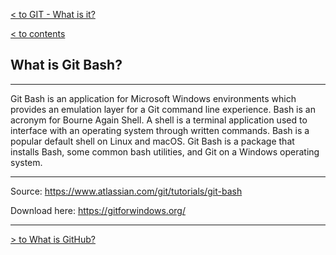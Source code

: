 [< to GIT - What is it?](./0.1_what_is_GIT.md)

[< to contents](/readme.md)

## What is Git Bash?

---

Git Bash is an application for Microsoft Windows environments which provides an emulation layer for a Git command line experience. Bash is an acronym for Bourne Again Shell. A shell is a terminal application used to interface with an operating system through written commands. Bash is a popular default shell on Linux and macOS. Git Bash is a package that installs Bash, some common bash utilities, and Git on a Windows operating system.

---

Source: https://www.atlassian.com/git/tutorials/git-bash

Download here: https://gitforwindows.org/

---

[> to What is GitHub?](./0.3_GitHub.md)